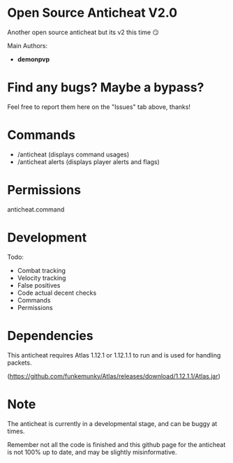 # Open Source Anticheat V2.0
Another open source anticheat but its v2 this time :smirk:

Main Authors:
- **demonpvp**

# Find any bugs? Maybe a bypass?
Feel free to report them here on the "Issues" tab above, thanks!

# Commands
- /anticheat (displays command usages)
- /anticheat alerts (displays player alerts and flags)

# Permissions

anticheat.command

# Development

Todo:
- Combat tracking
- Velocity tracking
- False positives
- Code actual decent checks
- Commands
- Permissions

# Dependencies
This anticheat requires Atlas 1.12.1 or 1.12.1.1 to run and is used for handling packets.

(https://github.com/funkemunky/Atlas/releases/download/1.12.1.1/Atlas.jar)

# Note

The anticheat is currently in a developmental stage, and can be buggy at times. 

Remember not all the code is finished and this github page for the anticheat is not 100% up to date, and may be slightly misinformative.
